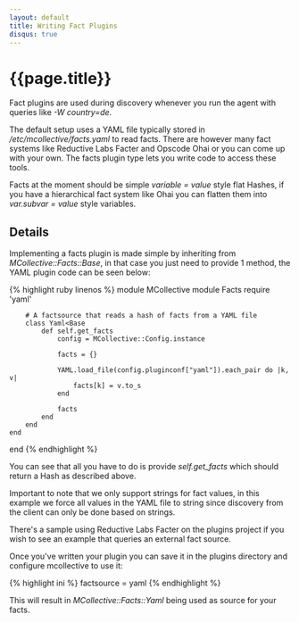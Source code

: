 ```yaml
---
layout: default
title: Writing Fact Plugins
disqus: true
---
```

[SimpleRPCAuthorization]: /mcollective/simplerpc/authorization.html
[Registration]: registration.html

# {{page.title}}

Fact plugins are used during discovery whenever you run the agent with queries like *-W country=de*.

The default setup uses a YAML file typically stored in */etc/mcollective/facts.yaml* to read facts.  There are however many fact systems like Reductive Labs Facter and Opscode Ohai or you can come up with your own.  The facts plugin type lets you write code to access these tools.

Facts at the moment should be simple *variable = value* style flat Hashes, if you have a hierarchical fact system like Ohai you can flatten them into *var.subvar = value* style variables.

## Details
Implementing a facts plugin is made simple by inheriting from *MCollective::Facts::Base*, in that case you just need to provide 1 method, the YAML plugin code can be seen below:

{% highlight ruby linenos %}
module MCollective
    module Facts
        require 'yaml'

        # A factsource that reads a hash of facts from a YAML file
        class Yaml<Base
            def self.get_facts
                config = MCollective::Config.instance

                facts = {}

                YAML.load_file(config.pluginconf["yaml"]).each_pair do |k, v|
                    facts[k] = v.to_s
                end

                facts
            end
        end
    end
end
{% endhighlight %}

You can see that all you have to do is provide *self.get_facts* which should return a Hash as described above.

Important to note that we only support strings for fact values, in this example we force all values in the YAML file to string since discovery from the client can only be done based on strings.

There's a sample using Reductive Labs Facter on the plugins project if you wish to see an example that queries an external fact source.

Once you've written your plugin you can save it in the plugins directory and configure mcollective to use it:

{% highlight ini %}
factsource = yaml
{% endhighlight %}

This will result in *MCollective::Facts::Yaml* being used as source for your facts.
